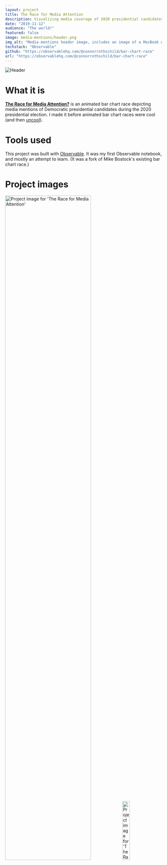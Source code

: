 ```yaml
---
layout: project
title: The Race for Media Attention
description: Visualizing media coverage of 2020 presidential candidates over time.
date: "2019-11-12"
audience: "The world!"
featured: false
image: media-mentions/header.png
img_alt: "Media mentions header image, includes an image of a MacBook with the application open."
techstack: "Observable"
github: "https://observablehq.com/@connorrothschild/bar-chart-race"
url: "https://observablehq.com/@connorrothschild/bar-chart-race"
---
```


<script>
import Image from "$lib/global/Image.svelte"
</script>

<Image href="https://observablehq.com/@connorrothschild/bar-chart-race/" src="/images/project/media-mentions/header.png" alt="Header"></Image>

# What it is

[**The Race for Media Attention?**](https://observablehq.com/@connorrothschild/bar-chart-race) is an animated bar chart race depicting media mentions of Democratic presidential candidates during the 2020 presidential election. I made it before animated bar chart races were cool (and then [uncool](https://www.newsbreak.com/news/1465770194170/reddits-dataisbeautiful-is-sick-of-bar-chart-races-so-its-banning-them)).

# Tools used

This project was built with [Observable](https://observablehq.com/). It was my first Observable notebook, and mostly an attempt to learn. (It was a fork of Mike Bostock's existing bar chart race.)

# Project images

<Image style="box-shadow: none;" src="/images/project/media-mentions/mac.png" alt="Project image for 'The Race for Media Attention'" width="74%"></Image>
<Image style="box-shadow: none;" src="/images/project/media-mentions/phone.png" alt="Project image for 'The Race for Media Attention'" width="22%"></Image>
